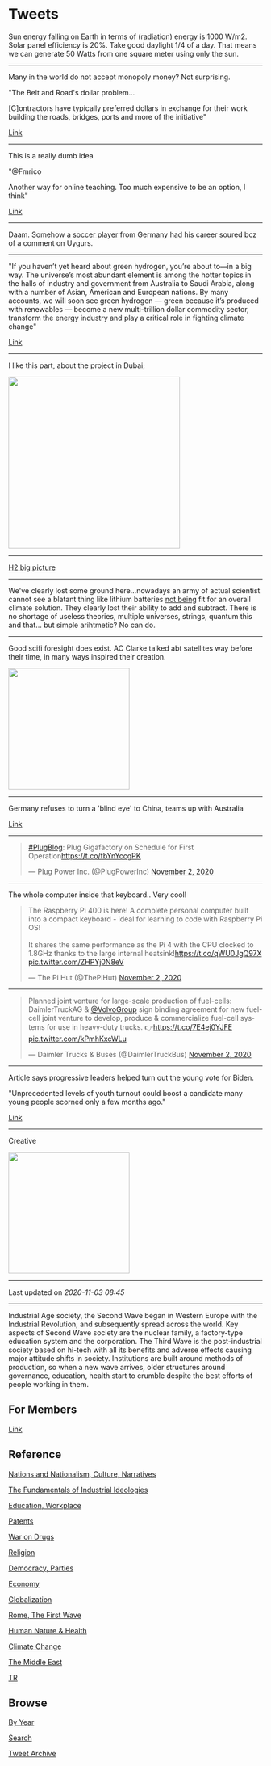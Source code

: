 # Tweets


Sun energy falling on Earth in terms of (radiation) energy is 1000
W/m2. Solar panel efficiency is 20%. Take good daylight 1/4 of a
day. That means we can generate 50 Watts from one square meter using
only the sun.

---

Many in the world do not accept monopoly money? Not surprising.

"The Belt and Road's dollar problem...

[C]ontractors have typically preferred dollars in exchange for their
work building the roads, bridges, ports and more of the initiative"

[Link](https://ftalphaville.ft.com/2018/12/18/1545130791000/The-Belt-and-Road-s-dollar-problem/)

---

This is a really dumb idea

"@Fmrico

Another way for online teaching. Too much expensive to be an option, I think"

[Link](https://twitter.com/Fmrico/status/1323317858538037250)

---

Daam. Somehow a [soccer player](https://www.nytimes.com/2020/10/26/sports/soccer/mesut-ozil-arsenal-china.html)
from Germany had his career soured bcz of a comment on Uygurs.

---

"If you haven’t yet heard about green hydrogen, you’re about to—in a
big way. The universe’s most abundant element is among the hotter
topics in the halls of industry and government from Australia to Saudi
Arabia, along with a number of Asian, American and European
nations. By many accounts, we will soon see green hydrogen — green
because it’s produced with renewables — become a new multi-trillion
dollar commodity sector, transform the energy industry and play a
critical role in fighting climate change"

[Link](https://www.bofaml.com/en-us/content/esg-research/green-hydrogen-market-importance.html)

---

I like this part, about the project in Dubai;

<img width="340" src="https://pbs.twimg.com/media/El2AuAPW0AEYZ4B?format=png&name=small"/>

---

[H2 big picture](https://pbs.twimg.com/media/El1OBenXEAAm9Xp?format=jpg&name=small)

---

We've clearly lost some ground here...nowadays an army of actual
scientist cannot see a blatant thing like lithium batteries [not
being](https://muratk3n.github.io/thirdwave/en/2020/07/h2-numbers.html#lithium)
fit for an overall climate solution. They clearly lost their ability
to add and subtract.  There is no shortage of useless theories,
multiple universes, strings, quantum this and that... but simple
arihtmetic?  No can do.

---

Good scifi foresight does exist. AC Clarke talked abt satellites way
before their time, in many ways inspired their creation.

<img width="240" src="https://pbs.twimg.com/media/Elzvb15U4AAGAN2?format=jpg&name=small"/>

---

Germany refuses to turn a 'blind eye' to China, teams up with
Australia

[Link](https://www.smh.com.au/world/asia/germany-refuses-to-turn-a-blind-eye-to-china-teams-up-with-australia-20201102-p56apf.html)

---

<blockquote class="twitter-tweet"><p lang="en" dir="ltr"><a href="https://twitter.com/hashtag/PlugBlog?src=hash&amp;ref_src=twsrc%5Etfw">#PlugBlog</a>: Plug Gigafactory on Schedule for First Operation<a href="https://t.co/fbYnYccgPK">https://t.co/fbYnYccgPK</a></p>&mdash; Plug Power Inc. (@PlugPowerInc) <a href="https://twitter.com/PlugPowerInc/status/1323251333005234176?ref_src=twsrc%5Etfw">November 2, 2020</a></blockquote> <script async src="https://platform.twitter.com/widgets.js" charset="utf-8"></script>

---

The whole computer inside that keyboard.. Very cool! 

<blockquote class="twitter-tweet"><p lang="en" dir="ltr">The Raspberry Pi 400 is here! A complete personal computer built into a compact keyboard - ideal for learning to code with Raspberry Pi OS!<br><br>It shares the same performance as the Pi 4 with the CPU clocked to 1.8GHz thanks to the large internal heatsink!<a href="https://t.co/qWU0JgQ97X">https://t.co/qWU0JgQ97X</a> <a href="https://t.co/ZHPYj0N8eV">pic.twitter.com/ZHPYj0N8eV</a></p>&mdash; The Pi Hut (@ThePiHut) <a href="https://twitter.com/ThePiHut/status/1323173191393705991?ref_src=twsrc%5Etfw">November 2, 2020</a></blockquote> <script async src="https://platform.twitter.com/widgets.js" charset="utf-8"></script>

---

<blockquote class="twitter-tweet"><p lang="en" dir="ltr">Planned joint venture for large-scale production of fuel-cells: DaimlerTruckAG &amp; <a href="https://twitter.com/VolvoGroup?ref_src=twsrc%5Etfw">@VolvoGroup</a> sign binding agreement for new fuel-cell joint venture to develop, produce &amp; commercialize fuel-cell systems for use in heavy-duty trucks. 👉<a href="https://t.co/7E4ej0YJFE">https://t.co/7E4ej0YJFE</a> <a href="https://t.co/kPmhKxcWLu">pic.twitter.com/kPmhKxcWLu</a></p>&mdash; Daimler Trucks &amp; Buses (@DaimlerTruckBus) <a href="https://twitter.com/DaimlerTruckBus/status/1323158782915076097?ref_src=twsrc%5Etfw">November 2, 2020</a></blockquote> <script async src="https://platform.twitter.com/widgets.js" charset="utf-8"></script>

---

Article says progressive leaders helped turn out the young vote for Biden.

"Unprecedented levels of youth turnout could boost a candidate many
young people scorned only a few months ago."

[Link](https://m.huffpost.com/us/entry/us_5f9d978ac5b65662bcc788b4)

---

Creative 

<img width="240" src="https://pbs.twimg.com/media/El1pz6NWoAIRXoH?format=jpg&name=small"/>

---

Last updated on *2020-11-03 08:45*

---

Industrial Age society, the Second Wave began in Western Europe with
the Industrial Revolution, and subsequently spread across the
world. Key aspects of Second Wave society are the nuclear family, a
factory-type education system and the corporation. The Third Wave is
the post-industrial society based on hi-tech with all its benefits and
adverse effects causing major attitude shifts in society. Institutions
are built around methods of production, so when a new wave arrives,
older structures around governance, education, health start to crumble
despite the best efforts of people working in them.

## For Members

[Link](https://thirdwave-members.herokuapp.com)

## Reference

[Nations and Nationalism, Culture, Narratives](/2013/02/nations-and-nationalism.md)

[The Fundamentals of Industrial Ideologies](/2011/04/fundamentals-of-industrial-ideologies.md)

[Education, Workplace](2017/09/education-workplace.md)

[Patents](/2018/09/patents.md)

[War on Drugs](/2019/11/war-on-drugs.md)

[Religion](/2015/04/god-religion.md)

[Democracy, Parties](/2016/11/democracy.md)

[Economy](/2018/05/economy.md)

[Globalization](/2018/09/globalization.md)

[Rome, The First Wave](/2017/12/rome.md)

[Human Nature & Health](/2020/07/human-nature.md)

[Climate Change](/2018/12/climate.md)

[The Middle East](/2019/07/middleeast.md)

[TR](../tr)

## Browse

[By Year](years.md)

[Search](search.html)

[Tweet Archive](/tweets/README.md)



